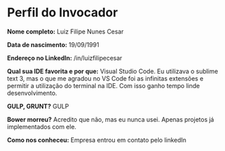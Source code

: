Perfil do Invocador
========================

**Nome completo:** Luiz Filipe Nunes Cesar   

**Data de nascimento:** 19/09/1991

**Endereço no LinkedIn:** /in/luizfilipecesar

**Qual sua IDE favorita e por que:** Visual Studio Code. Eu utilizava o sublime text 3, mas o que me agradou no VS Code foi as infinitas extensões e permitir a utilização do terminal na IDE. Com isso ganho tempo linde desenvolvimento.

**GULP, GRUNT?** GULP

**Bower morreu?** Acredito que não, mas eu nunca usei. Apenas projetos já implementados com ele.

**Como nos conheceu:** Empresa entrou em contato pelo linkedIn
